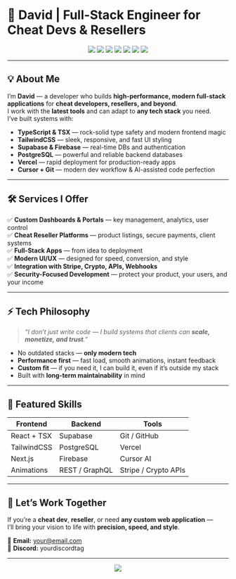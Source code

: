# 🚀 David | Full-Stack Engineer for Cheat Devs & Resellers

<p align="center">
  <img src="https://img.shields.io/badge/TypeScript-3178C6?style=for-the-badge&logo=typescript&logoColor=white" />
  <img src="https://img.shields.io/badge/TSX-FF4785?style=for-the-badge&logo=react&logoColor=white" />
  <img src="https://img.shields.io/badge/TailwindCSS-38B2AC?style=for-the-badge&logo=tailwind-css&logoColor=white" />
  <img src="https://img.shields.io/badge/Supabase-3ECF8E?style=for-the-badge&logo=supabase&logoColor=white" />
  <img src="https://img.shields.io/badge/PostgreSQL-336791?style=for-the-badge&logo=postgresql&logoColor=white" />
  <img src="https://img.shields.io/badge/Firebase-FFCA28?style=for-the-badge&logo=firebase&logoColor=black" />
  <img src="https://img.shields.io/badge/Vercel-000000?style=for-the-badge&logo=vercel&logoColor=white" />
</p>

---

## 💡 About Me  
I’m **David** — a developer who builds **high-performance, modern full-stack applications** for **cheat developers, resellers, and beyond**.  
I work with the **latest tools** and can adapt to **any tech stack** you need.  
I’ve built systems with:

- **TypeScript & TSX** — rock-solid type safety and modern frontend magic  
- **TailwindCSS** — sleek, responsive, and fast UI styling  
- **Supabase & Firebase** — real-time DBs and authentication  
- **PostgreSQL** — powerful and reliable backend databases  
- **Vercel** — rapid deployment for production-ready apps  
- **Cursor + Git** — modern dev workflow & AI-assisted code perfection  

---

## 🛠 Services I Offer

✅ **Custom Dashboards & Portals** — key management, analytics, user control  
✅ **Cheat Reseller Platforms** — product listings, secure payments, client systems  
✅ **Full-Stack Apps** — from idea to deployment  
✅ **Modern UI/UX** — designed for speed, conversion, and style  
✅ **Integration with Stripe, Crypto, APIs, Webhooks**  
✅ **Security-Focused Development** — protect your product, your users, and your income  

---

## ⚡ Tech Philosophy
> _“I don’t just write code — I build systems that clients can **scale, monetize, and trust**.”_  

- No outdated stacks — **only modern tech**  
- **Performance first** — fast load, smooth animations, instant feedback  
- **Custom fit** — if you need it, I can build it, even if it’s outside my stack  
- Built with **long-term maintainability** in mind  

---

## 📂 Featured Skills

| Frontend | Backend | Tools |
|----------|---------|-------|
| React + TSX | Supabase | Git / GitHub |
| TailwindCSS | PostgreSQL | Vercel |
| Next.js | Firebase | Cursor AI |
| Animations | REST / GraphQL | Stripe / Crypto APIs |

---

## 📩 Let’s Work Together
If you’re a **cheat dev**, **reseller**, or need **any custom web application** —  
I’ll bring your vision to life with **precision, speed, and style**.  

📧 **Email:** your@email.com  
💬 **Discord:** yourdiscordtag  

---

<p align="center">
  <img src="https://komarev.com/ghpvc/?username=resl1337&style=for-the-badge&color=blue" />
</p>

